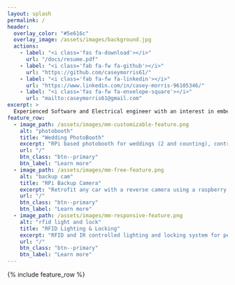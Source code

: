 ```yaml
---
layout: splash
permalink: /
header:
  overlay_color: "#5e616c"
  overlay_image: /assets/images/background.jpg
  actions:
    - label: "<i class='fas fa-download'></i>"
      url: "/docs/resume.pdf"
    - label: "<i class='fab fa-fw fa-github'></i>"
      url: "https://github.com/caseymorris61/"
    - label: "<i class='fab fa-fw fa-linkedin'></i>"
      url: "https://www.linkedin.com/in/casey-morris-96105346/"
    - label: "<i class='fas fa-fw fa-envelope-square'></i>"
      url: "mailto:caseymorris61@gmail.com"
excerpt: >
  Experienced Software and Electrical engineer with an interest in embedded systems. RPi hobbiest and DIY IoT enthusiast.<br />
feature_row:
  - image_path: /assets/images/mm-customizable-feature.png
    alt: "photobooth"
    title: "Wedding PhotoBooth"
    excerpt: "RPi based photobooth for weddings (2 and counting), controlled via text - Twilio"
    url: "/"
    btn_class: "btn--primary"
    btn_label: "Learn more"
  - image_path: /assets/images/mm-free-feature.png
    alt: "backup cam"
    title: "RPi Backup Camera"
    excerpt: "Retrofit any car with a reverse camera using a raspberry bi and mobile phone"
    url: "/"
    btn_class: "btn--primary"
    btn_label: "Learn more" 
  - image_path: /assets/images/mm-responsive-feature.png
    alt: "rfid light and lock"
    title: "RFID Lighting & Locking"
    excerpt: "RFID and IR controlled lighting and locking system for personal apartment utilizing simple uC, servo, and relays"
    url: "/"
    btn_class: "btn--primary"
    btn_label: "Learn more"
---
```


{% include feature_row %}